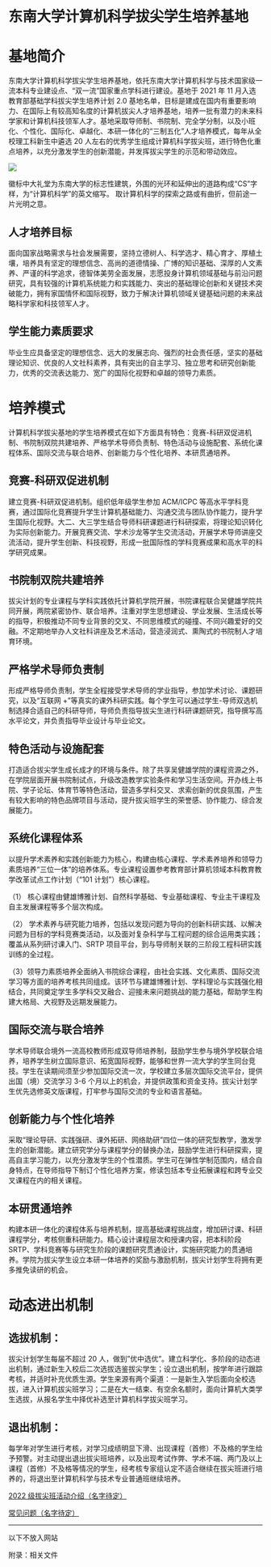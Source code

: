 # 东南大学计算机科学拔尖学生培养基地

# 基地简介

东南大学计算机科学拔尖学生培养基地，依托东南大学计算机科学与技术国家级一流本科专业建设点、“双一流”国家重点学科进行建设。基地于 2021 年 11 月入选教育部基础学科拔尖学生培养计划 2.0 基地名单，目标是建成在国内有重要影响力、在国际上有较高知名度的计算机拔尖人才培养基地，培养一批有潜力的未来科学家和计算机科技领军人才。基地采取导师制、书院制、完全学分制，以及小班化、个性化、国际化、卓越化、本研一体化的“三制五化”人才培养模式，每年从全校理工科新生中遴选 20 人左右的优秀学生组成计算机科学拔尖班，进行特色化重点培养，以充分激发学生的创新潜能，并发挥拔尖学生的示范和带动效应。

![](img/TCqWbdp9poNRtExMCRVcyp4mn3e.png)

徽标中大礼堂为东南大学的标志性建筑，外围的光环和延伸出的道路构成“CS”字样，为“计算机科学”的英文缩写。 取计算机科学的探索之路或有曲折，但前途一片光明之意。

## 人才培养目标

面向国家战略需求与社会发展需要，坚持立德树人、科学选才、精心育才、厚植土壤，培养具有坚定的理想信念、高尚的道德情操、广博的知识基础、深厚的人文素养、严谨的科学追求，德智体美劳全面发展，志愿投身计算机领域基础与前沿问题研究，具有较强的计算机系统能力和实践能力、突出的基础理论创新和关键技术突破能力，拥有家国情怀和国际视野，致力于解决计算机领域关键基础问题的未来战略科学家和科技领军人才。

## 学生能力素质要求

毕业生应具备坚定的理想信念、远大的发展志向、强烈的社会责任感，坚实的基础理论知识、优良的人文社科素养，具有突出的自主学习、独立思考和研究创新能力，优秀的交流表达能力、宽广的国际化视野和卓越的领导力素质。

# 培养模式

计算机科学拔尖基地的学生培养模式在如下方面具有特色：竞赛-科研双促进机制、书院制双院共建培养、严格学术导师负责制、特色活动与设施配套、系统化课程体系、国际交流与联合培养、创新能力与个性化培养、本研贯通培养。

## <strong>竞赛-科研双促进机制</strong>

建立竞赛-科研双促进机制。组织低年级学生参加 ACM/ICPC 等高水平学科竞赛，通过国际化竞赛提升学生计算机基础能力、沟通交流与团队协作能力，提升学生国际化视野。大二、大三学生结合导师科研课题进行科研探索，将理论知识转化为实际创新能力。开展竞赛交流、学术沙龙等学生交流活动，开展学术导师讲座交流活动，提升学生创新、科技视野，形成一批国际性的学科竞赛成果和高水平的科学研究成果。

## <strong>书院制双院共建培养</strong>

拔尖计划的专业课程与学科实践依托计算机学院开展，书院课程联合吴健雄学院共同开展，两院紧密协作、联合培养。注重对学生思想建设、学业发展、生活成长等的指导，积极推动不同专业背景的交叉、不同思维模式的碰撞、不同兴趣爱好的交融。不定期地举办人文社科讲座及艺术活动，营造浸润式、熏陶式的书院制人才培育环境。

## <strong>严格学术导师负责制</strong>

形成严格导师负责制，学生全程接受学术导师的学业指导，参加学术讨论、课题研究，以及“互联网 +”等真实的课外科研实践。每个学生可以通过学生-导师双选机制选择合适自己的科研导师，导师负责指导拔尖生进行科研课题研究，指导撰写高水平论文，并负责指导毕业设计与毕业论文。

## <strong>特色活动与设施配套</strong>

打造适合拔尖学生成长成才的环境与条件。除了共享吴健雄学院的课程资源之外，在学院层面开展书院制试点，升级改造教学实验条件和学习生活空间。开办线上书院、学子论坛、体育节等特色活动，营造多学科交叉、求索创新的优良氛围，产生有较大影响的特色品牌项目与活动，提升拔尖班学生的荣誉感、协作能力、综合发展能力。

## <strong>系统化课程体系</strong>

以提升学术素养和实践创新能力为核心，构建由核心课程、学术素养培养和领导力素质培养“三位一体”的培养体系。专业课程设置参考教育部计算机领域本科教育教学改革试点工作计划（“101 计划”）核心课程。

（1） 核心课程由健雄博雅计划、自然科学基础、专业基础课程、专业主干课程及自主发展课程等多个层次构成。

（2） 学术素养与研究能力培养，包括以发现问题为导向的创新科研实践、以解决问题为目标的学科竞赛类活动，以及面对复杂科学与工程问题的综合运用类实践；覆盖从系列研讨课入门、SRTP 项目平台，到与导师制关联的三阶段工程科研实践训练的全过程。

（3）领导力素质培养全面纳入书院综合课程，由社会实践、文化素质、国际交流学习等方面的培养考核共同组成。该环节与建雄博雅计划、学科理论与实践强化相结合，共同奠定学生多学科交叉融合、迎接未来问题挑战的能力基础，帮助学生构建大格局、大视野及远期发展能力。

## <strong>国际交流与联合培养</strong>

学术导师联合境外一流高校教师形成双导师培养制，鼓励学生参与境外学校联合培养，培养学生树立国际意识、拓宽国际视野，能够和世界一流大学的学生同台竞技。学生在读期间须至少参加国际交流一次，学校建立多层次国际交流平台，提供出国（境）交流学习 3-6 个月以上的机会，并提供政策和资金支持。拔尖计划学生优先选修英文版课程，打牢参与国际交流的专业和语言基础。

## <strong>创新能力与个性化培养</strong>

采取“理论导研、实践强研、课外拓研、网络助研”四位一体的研究型教学，激发学生的创新潜能。建立研究学分与课程学分的替换办法，鼓励学生进行科研探索，提高自主学习能力，以充分激发学生的个性潜质。学生可在弹性学制范围内，结合自身特点，在导师指导下制订个性化培养方案，修读包括本专业拓展课程和跨专业交叉课程在内的相关课程。

## <strong>本研贯通培养</strong>

构建本研一体化的课程体系与培养机制，提高基础课程挑战度，增加研讨课、科研课程学分，考核侧重科研能力。精心设计课程层次和授课内容，把本科阶段 SRTP、学科竞赛等与研究生阶段的课题研究贯通设计，实施研究能力的贯通培养。学院为拔尖学生设立本研一体培养的奖励与激励机制，拔尖计划学生将拥有更多推免读研的机会。

# 动态进出机制

## 选拔机制：

拔尖计划学生每届不超过 20 人，做到”优中选优”。建立科学化、多阶段的动态进出机制，通过新生入校后二次选拔选鉴拔尖学生；设立退出机制，按学年进行跟踪考核，并适时补充优质生源。学生来源有两个渠道：一是新生入学后面向全校选拔，进入计算机拔尖班学习；二是在大一结束、有空余名额时，面向计算机大类学生选拔，从报名学生中择优补选至计算机科学拔尖班学习。

## 退出机制：

每学年对学生进行考核，对学习成绩明显下滑、出现课程（首修）不及格的学生给予预警。对主动提出退出拔尖班培养，以及出现考试作弊、学术不端、两门及以上课程（首修）不及格等情况的学生，经考核专家组认定不适合继续在拔尖班进行培养的，将退出至计算机科学与技术专业普通班继续培养。

[2022 级拔尖班活动介绍（名字待定）](https://c8vm6xp2g0.feishu.cn/docx/Wh1udkxmfoCLVExQqRWczawOnLb)

[常见问题（名字待定）](https://c8vm6xp2g0.feishu.cn/docx/GPzydPCBfoLRGrxVy2mcBr5Fncg)

---

以下不放入网站

附录：相关文件
